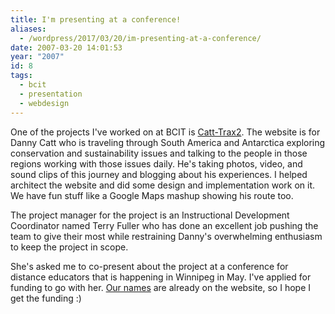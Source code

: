 ```yaml
---
title: I'm presenting at a conference!
aliases:
  - /wordpress/2017/03/20/im-presenting-at-a-conference/
date: 2007-03-20 14:01:53
year: "2007"
id: 8
tags:
  - bcit
  - presentation
  - webdesign
---
```


One of the projects I've worked on at BCIT is [Catt-Trax2](http://blogs.bcit.ca/catttrax2/ "Catt -Trax2: The Antarctic to the Amazon.").  The website is for Danny Catt who is traveling through South America and Antarctica exploring conservation and sustainability issues and talking to the people in those regions working with those issues daily.  He's taking photos, video, and sound clips of this journey and blogging about his experiences.  I helped architect the website and did some design and implementation work on it. We have fun stuff like a Google Maps mashup showing his route too.

The project manager for the project is an Instructional Development Coordinator named Terry Fuller who has done an excellent job pushing the team to give their most while restraining Danny's overwhelming enthusiasm to keep the project in scope.

She's asked me to co-present about the project at a conference for distance educators that is happening in Winnipeg in May. I've applied for funding to go with her.  [Our names](http://cade-aced.ca/conferences/2007/viewSession.php?presenterID=119) are already on the website, so I hope I get the funding :)
